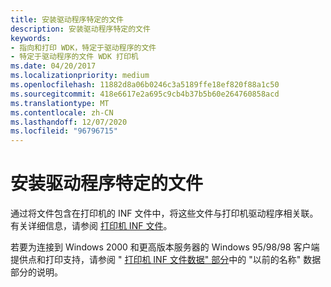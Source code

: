 ```yaml
---
title: 安装驱动程序特定的文件
description: 安装驱动程序特定的文件
keywords:
- 指向和打印 WDK，特定于驱动程序的文件
- 特定于驱动程序的文件 WDK 打印机
ms.date: 04/20/2017
ms.localizationpriority: medium
ms.openlocfilehash: 11882d8a06b0246c3a5189ffe18ef820f88a1c50
ms.sourcegitcommit: 418e6617e2a695c9cb4b37b5b60e264760858acd
ms.translationtype: MT
ms.contentlocale: zh-CN
ms.lasthandoff: 12/07/2020
ms.locfileid: "96796715"
---
```

# <a name="installing-driver-specific-files"></a>安装驱动程序特定的文件





通过将文件包含在打印机的 INF 文件中，将这些文件与打印机驱动程序相关联。 有关详细信息，请参阅 [打印机 INF 文件](printer-inf-files.md)。

若要为连接到 Windows 2000 和更高版本服务器的 Windows 95/98/98 客户端提供点和打印支持，请参阅 " [打印机 INF 文件数据" 部分](printer-inf-file-data-sections.md)中的 "以前的名称" 数据部分的说明。

 

 




